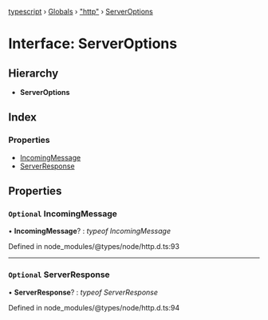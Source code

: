 [typescript](../README.md) › [Globals](../globals.md) › ["http"](../modules/_http_.md) › [ServerOptions](_http_.serveroptions.md)

# Interface: ServerOptions

## Hierarchy

* **ServerOptions**

## Index

### Properties

* [IncomingMessage](_http_.serveroptions.md#optional-incomingmessage)
* [ServerResponse](_http_.serveroptions.md#optional-serverresponse)

## Properties

### `Optional` IncomingMessage

• **IncomingMessage**? : *typeof IncomingMessage*

Defined in node_modules/@types/node/http.d.ts:93

___

### `Optional` ServerResponse

• **ServerResponse**? : *typeof ServerResponse*

Defined in node_modules/@types/node/http.d.ts:94
